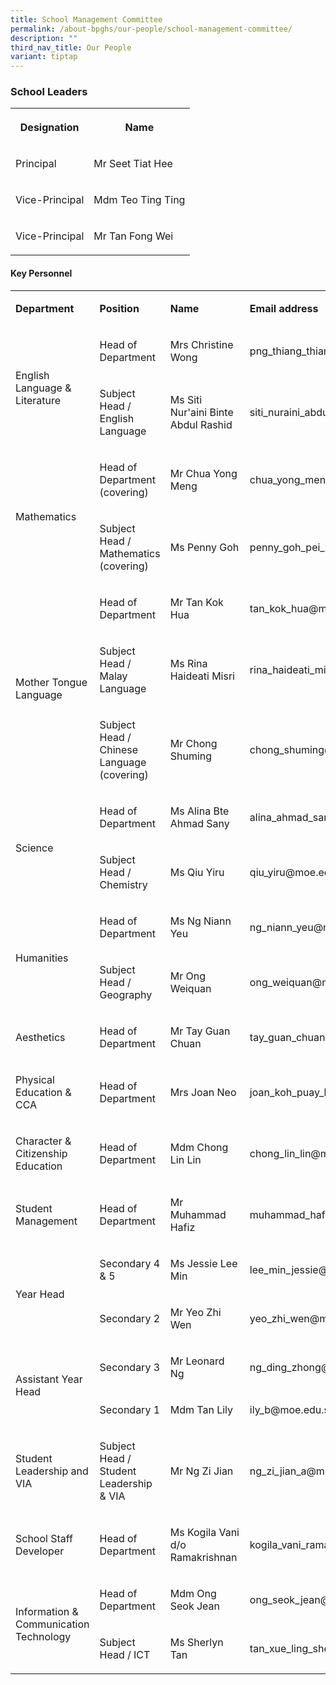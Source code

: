 ```yaml
---
title: School Management Committee
permalink: /about-bpghs/our-people/school-management-committee/
description: ""
third_nav_title: Our People
variant: tiptap
---
```

<h3>School Leaders</h3>
<table style="minWidth: 50px">
<colgroup>
<col>
<col>
</colgroup>
<tbody>
<tr>
<th rowspan="1" colspan="1">
<p>Designation</p>
</th>
<th rowspan="1" colspan="1">
<p>Name</p>
</th>
</tr>
<tr>
<td rowspan="1" colspan="1">
<p>Principal</p>
</td>
<td rowspan="1" colspan="1">
<p>Mr Seet Tiat Hee</p>
</td>
</tr>
<tr>
<td rowspan="1" colspan="1">
<p>Vice-Principal</p>
</td>
<td rowspan="1" colspan="1">
<p>Mdm Teo Ting Ting</p>
</td>
</tr>
<tr>
<td rowspan="1" colspan="1">
<p>Vice-Principal</p>
</td>
<td rowspan="1" colspan="1">
<p>Mr Tan Fong Wei</p>
</td>
</tr>
</tbody>
</table>
<h4>Key Personnel</h4>
<table style="minWidth: 100px">
<colgroup>
<col>
<col>
<col>
<col>
</colgroup>
<tbody>
<tr>
<td rowspan="1" colspan="1">
<p><strong>Department</strong>
</p>
</td>
<td rowspan="1" colspan="1">
<p><strong>Position</strong>
</p>
</td>
<td rowspan="1" colspan="1">
<p><strong>Name</strong>
</p>
</td>
<td rowspan="1" colspan="1">
<p><strong>Email address</strong>
</p>
</td>
</tr>
<tr>
<td rowspan="2" colspan="1">
<p>English Language &amp; Literature</p>
</td>
<td rowspan="1" colspan="1">
<p>Head of Department</p>
</td>
<td rowspan="1" colspan="1">
<p>Mrs Christine Wong</p>
</td>
<td rowspan="1" colspan="1">
<p>png_thiang_thiang_christine@moe.edu.sg</p>
</td>
</tr>
<tr>
<td rowspan="1" colspan="1">
<p>Subject Head / English Language</p>
</td>
<td rowspan="1" colspan="1">
<p>Ms Siti Nur'aini Binte Abdul Rashid</p>
</td>
<td rowspan="1" colspan="1">
<p>siti_nuraini_abdul_rashid@moe.edu.sg</p>
</td>
</tr>
<tr>
<td rowspan="2" colspan="1">
<p>Mathematics</p>
</td>
<td rowspan="1" colspan="1">
<p>Head of Department (covering)</p>
</td>
<td rowspan="1" colspan="1">
<p>Mr Chua Yong Meng</p>
</td>
<td rowspan="1" colspan="1">
<p>chua_yong_meng@moe.edu.sg</p>
</td>
</tr>
<tr>
<td rowspan="1" colspan="1">
<p>Subject Head / Mathematics (covering)</p>
</td>
<td rowspan="1" colspan="1">
<p>Ms Penny Goh</p>
</td>
<td rowspan="1" colspan="1">
<p>penny_goh_pei_xuan@moe.edu.sg</p>
</td>
</tr>
<tr>
<td rowspan="3" colspan="1">
<p>Mother Tongue Language</p>
</td>
<td rowspan="1" colspan="1">
<p>Head of Department</p>
</td>
<td rowspan="1" colspan="1">
<p>Mr Tan Kok Hua</p>
</td>
<td rowspan="1" colspan="1">
<p>tan_kok_hua@moe.edu.sg</p>
</td>
</tr>
<tr>
<td rowspan="1" colspan="1">
<p>Subject Head / Malay Language</p>
</td>
<td rowspan="1" colspan="1">
<p>Ms Rina Haideati Misri</p>
</td>
<td rowspan="1" colspan="1">
<p>rina_haideati_misri@moe.edu.sg</p>
</td>
</tr>
<tr>
<td rowspan="1" colspan="1">
<p>Subject Head / Chinese Language (covering)</p>
</td>
<td rowspan="1" colspan="1">
<p>Mr Chong Shuming</p>
</td>
<td rowspan="1" colspan="1">
<p>chong_shuming@moe.edu.sg</p>
</td>
</tr>
<tr>
<td rowspan="2" colspan="1">
<p>Science</p>
</td>
<td rowspan="1" colspan="1">
<p>Head of Department</p>
</td>
<td rowspan="1" colspan="1">
<p>Ms Alina Bte Ahmad Sany</p>
</td>
<td rowspan="1" colspan="1">
<p>alina_ahmad_sany@moe.edu.sg</p>
</td>
</tr>
<tr>
<td rowspan="1" colspan="1">
<p>Subject Head / Chemistry</p>
</td>
<td rowspan="1" colspan="1">
<p>Ms Qiu Yiru</p>
</td>
<td rowspan="1" colspan="1">
<p>qiu_yiru@moe.edu.sg</p>
</td>
</tr>
<tr>
<td rowspan="2" colspan="1">
<p>Humanities</p>
</td>
<td rowspan="1" colspan="1">
<p>Head of Department</p>
</td>
<td rowspan="1" colspan="1">
<p>Ms Ng Niann Yeu</p>
</td>
<td rowspan="1" colspan="1">
<p>ng_niann_yeu@moe.edu.sg</p>
</td>
</tr>
<tr>
<td rowspan="1" colspan="1">
<p>Subject Head / Geography</p>
</td>
<td rowspan="1" colspan="1">
<p>Mr Ong Weiquan</p>
</td>
<td rowspan="1" colspan="1">
<p>ong_weiquan@moe.edu.sg</p>
</td>
</tr>
<tr>
<td rowspan="1" colspan="1">
<p>Aesthetics</p>
</td>
<td rowspan="1" colspan="1">
<p>Head of Department</p>
</td>
<td rowspan="1" colspan="1">
<p>Mr Tay Guan Chuan</p>
</td>
<td rowspan="1" colspan="1">
<p>tay_guan_chuan@moe.edu.sg</p>
</td>
</tr>
<tr>
<td rowspan="1" colspan="1">
<p>Physical Education &amp; CCA</p>
</td>
<td rowspan="1" colspan="1">
<p>Head of Department</p>
</td>
<td rowspan="1" colspan="1">
<p>Mrs Joan Neo</p>
</td>
<td rowspan="1" colspan="1">
<p>joan_koh_puay_leng@moe.edu.sg</p>
</td>
</tr>
<tr>
<td rowspan="1" colspan="1">
<p>Character &amp; Citizenship Education</p>
</td>
<td rowspan="1" colspan="1">
<p>Head of Department</p>
</td>
<td rowspan="1" colspan="1">
<p>Mdm Chong Lin Lin</p>
</td>
<td rowspan="1" colspan="1">
<p>chong_lin_lin@moe.edu.sg</p>
</td>
</tr>
<tr>
<td rowspan="1" colspan="1">
<p>Student Management</p>
</td>
<td rowspan="1" colspan="1">
<p>Head of Department</p>
</td>
<td rowspan="1" colspan="1">
<p>Mr Muhammad Hafiz</p>
</td>
<td rowspan="1" colspan="1">
<p>muhammad_hafiz_hanafia@moe.edu.sg</p>
</td>
</tr>
<tr>
<td rowspan="2" colspan="1">
<p>Year Head</p>
</td>
<td rowspan="1" colspan="1">
<p>Secondary 4 &amp; 5</p>
</td>
<td rowspan="1" colspan="1">
<p>Ms Jessie Lee Min</p>
</td>
<td rowspan="1" colspan="1">
<p>lee_min_jessie@moe.edu.sg</p>
</td>
</tr>
<tr>
<td rowspan="1" colspan="1">
<p>Secondary 2</p>
</td>
<td rowspan="1" colspan="1">
<p>Mr Yeo Zhi Wen</p>
</td>
<td rowspan="1" colspan="1">
<p>yeo_zhi_wen@moe.edu.sg</p>
</td>
</tr>
<tr>
<td rowspan="2" colspan="1">
<p>Assistant Year Head</p>
</td>
<td rowspan="1" colspan="1">
<p>Secondary 3</p>
</td>
<td rowspan="1" colspan="1">
<p>Mr Leonard Ng</p>
</td>
<td rowspan="1" colspan="1">
<p>ng_ding_zhong@moe.edu.sg</p>
</td>
</tr>
<tr>
<td rowspan="1" colspan="1">
<p>Secondary 1</p>
</td>
<td rowspan="1" colspan="1">
<p>Mdm Tan Lily</p>
</td>
<td rowspan="1" colspan="1">
<p>ily_b@moe.edu.sg</p>
</td>
</tr>
<tr>
<td rowspan="1" colspan="1">
<p>Student Leadership and VIA &nbsp;</p>
</td>
<td rowspan="1" colspan="1">
<p>Subject Head / Student Leadership &amp; VIA</p>
</td>
<td rowspan="1" colspan="1">
<p>Mr Ng Zi Jian</p>
</td>
<td rowspan="1" colspan="1">
<p>ng_zi_jian_a@moe.edu.sg</p>
</td>
</tr>
<tr>
<td rowspan="1" colspan="1">
<p>School Staff Developer&nbsp;</p>
</td>
<td rowspan="1" colspan="1">
<p>Head of Department&nbsp;</p>
</td>
<td rowspan="1" colspan="1">
<p>Ms Kogila Vani d/o Ramakrishnan&nbsp;</p>
</td>
<td rowspan="1" colspan="1">
<p>kogila_vani_ramakrishnan@moe.edu.sg&nbsp;</p>
</td>
</tr>
<tr>
<td rowspan="2" colspan="1">
<p>Information &amp; Communication Technology</p>
</td>
<td rowspan="1" colspan="1">
<p>Head of Department</p>
</td>
<td rowspan="1" colspan="1">
<p>Mdm Ong Seok Jean</p>
</td>
<td rowspan="1" colspan="1">
<p>ong_seok_jean@moe.edu.sg</p>
</td>
</tr>
<tr>
<td rowspan="1" colspan="1">
<p>Subject Head / ICT</p>
</td>
<td rowspan="1" colspan="1">
<p>Ms Sherlyn Tan</p>
</td>
<td rowspan="1" colspan="1">
<p>tan_xue_ling_sherlyn@moe.edu.sg</p>
</td>
</tr>
</tbody>
</table>
<p></p>
